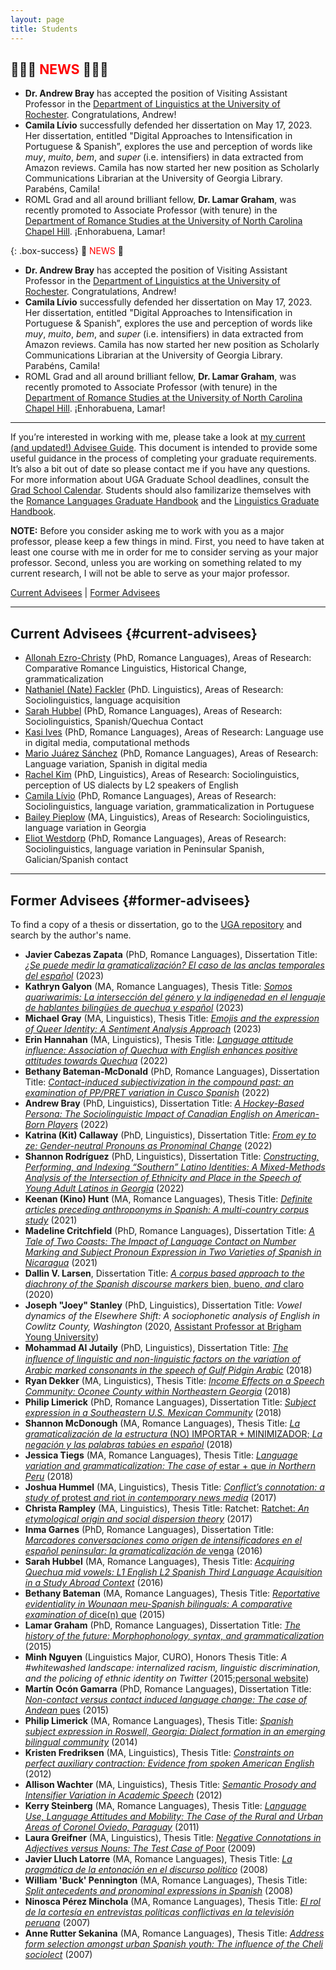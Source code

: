 ```yaml
---
layout: page
title: Students
---
```


## 📢📢📢 <span style="color:red">NEWS</span> 📢📢📢
- **Dr. Andrew Bray** has accepted the position of Visiting Assistant Professor in the [Department of Linguistics at the University of Rochester](http://www.sas.rochester.edu/lin/). Congratulations, Andrew!
- **Camila Lívio** successfully defended her dissertation on May 17, 2023. Her dissertation, entitled "Digital Approaches to Intensification in Portuguese & Spanish”, explores the use and perception of words like *muy*, *muito*, *bem*, and *super* (i.e. intensifiers) in data extracted from Amazon reviews. Camila has now started her new position as Scholarly Communications Librarian at the University of Georgia Library. Parabéns, Camila!
- ROML Grad and all around brilliant fellow, **Dr. Lamar Graham**, was recently promoted to Associate Professor (with tenure) in the [Department of Romance Studies at the University of North Carolina Chapel Hill](https://sites.google.com/site/lamaragrahamphd). ¡Enhorabuena, Lamar!

{: .box-success}
📢 <span style="color:red">NEWS</span> 📢
- **Dr. Andrew Bray** has accepted the position of Visiting Assistant Professor in the [Department of Linguistics at the University of Rochester](http://www.sas.rochester.edu/lin/). Congratulations, Andrew!
- **Camila Lívio** successfully defended her dissertation on May 17, 2023. Her dissertation, entitled "Digital Approaches to Intensification in Portuguese & Spanish”, explores the use and perception of words like *muy*, *muito*, *bem*, and *super* (i.e. intensifiers) in data extracted from Amazon reviews. Camila has now started her new position as Scholarly Communications Librarian at the University of Georgia Library. Parabéns, Camila!
- ROML Grad and all around brilliant fellow, **Dr. Lamar Graham**, was recently promoted to Associate Professor (with tenure) in the [Department of Romance Studies at the University of North Carolina Chapel Hill](https://sites.google.com/site/lamaragrahamphd). ¡Enhorabuena, Lamar!

***

If you’re interested in working with me, please take a look at [my current (and updated!) Advisee Guide](AdviseeGuide.md). This document is intended to provide some useful guidance in the process of completing your graduate requirements. It’s also a bit out of date so please contact me if you have any questions. For more information about UGA Graduate School deadlines, consult the [Grad School Calendar](http://grad.uga.edu/index.php/current-students/important-dates-deadlines/). Students should also familizarize themselves with the [Romance Languages Graduate Handbook](http://rom.uga.edu/graduate-handbook) and the [Linguistics Graduate Handbook](https://ling.franklin.uga.edu/sites/default/files/inline-files/Graduate%20Handbook%20Revised%20July%202019.pdf).

**NOTE:** Before you consider asking me to work with you as a major professor, please keep a few things in mind. First, you need to have taken at least one course with me in order for me to consider serving as your major professor. Second, unless you are working on something related to my current research, I will not be able to serve as your major professor.

[Current Advisees](#current-advisees) | [Former Advisees](#former-advisees)

----

## Current Advisees {#current-advisees}

- [Allonah Ezro-Christy](https://rom.uga.edu/directory/people/allonah-ezro-christy) (PhD, Romance Languages), Areas of Research: Comparative Romance Linguistics, Historical Change, grammaticalization
- [Nathaniel (Nate) Fackler](https://www.linguistics.uga.edu/directory/people/nathaniel-fackler) (PhD. Linguistics), Areas of Research: Sociolinguistics, language acquisition
- [Sarah Hubbel](https://www.rom.uga.edu/directory/people/sarah-bigger) (PhD, Romance Languages), Areas of Research: Sociolinguistics, Spanish/Quechua Contact
- [Kasi Ives](https://ung.edu/modern-languages/faculty-staff-bio/kasi-ives.php) (PhD, Romance Languages), Areas of Research: Language use in digital media, computational methods
- [Mario Juárez Sánchez](https://rom.uga.edu/directory/people/mario-juarez-sanchez) (PhD, Romance Languages), Areas of Research: Language variation, Spanish in digital media
- [Rachel Kim](http://www.linguistics.uga.edu/directory/people/dot-eum-kim) (PhD, Linguistics), Areas of Research: Sociolinguistics, perception of US dialects by L2 speakers of English
- [Camila Lívio](https://rom.uga.edu/directory/people/camila-livio-emidio) (PhD, Romance Languages), Areas of Research: Sociolinguistics, language variation, grammaticalization in Portuguese
- [Bailey Pieplow](https://www.linguistics.uga.edu/directory/people/bailey-e-pieplow) (MA, Linguistics), Areas of Research: Sociolinguistics, language variation in Georgia
- [Eliot Westdorp](https://rom.uga.edu/directory/people/eliot-westdorp) (PhD, Romance Languages), Areas of Research: Sociolinguistics, language variation in Peninsular Spanish, Galician/Spanish contact

----

## Former Advisees {#former-advisees}
To find a copy of a thesis or dissertation, go to the [UGA repository](https://www.libs.uga.edu/etd) and search by the author's name.

- **Javier Cabezas Zapata** (PhD, Romance Languages), Dissertation Title: [*¿Se puede medir la gramaticalización? El caso de las anclas temporales del español*](https://esploro.libs.uga.edu/esploro/outputs/9949559226702959) (2023)
- **Kathryn Galyon** (MA, Romance Languages), Thesis Title: [*Somos quariwarimis: La intersección del género y la indigenedad en el lenguaje de hablantes bilingües de quechua y español*](https://esploro.libs.uga.edu/esploro/outputs/9949558824402959) (2023)
- **Michael Gray** (MA, Linguistics), Thesis Title: [*Emojis and the expression of Queer Identity: A Sentiment Analysis Approach*](https://esploro.libs.uga.edu/esploro/outputs/9949559124702959) (2023)
- **Erin Hannahan** (MA, Linguistics), Thesis Title: [*Language attitude influence: Association of Quechua with English enhances positive attitudes towards Quechua*](https://esploro.libs.uga.edu/esploro/outputs/9949467825102959) (2022)
- **Bethany Bateman-McDonald** (PhD, Romance Languages), Dissertation Title: [*Contact-induced subjectivization in the compound past: an examination of PP/PRET variation in Cusco Spanish*](https://esploro.libs.uga.edu/esploro/outputs/9949450328402959) (2022)
- **Andrew Bray** (PhD, Linguistics), Dissertation Title: [*A Hockey-Based Persona: The Sociolinguistic Impact of Canadian English on American-Born Players*](https://esploro.libs.uga.edu/esploro/outputs/9949450930502959) (2022)
- **Katrina (Kit) Callaway** (PhD, Linguistics), Dissertation Title: [*From ey to ze: Gender-neutral Pronouns as Pronominal Change*](https://esploro.libs.uga.edu/esploro/outputs/9949450930002959) (2022)
- **Shannon Rodríguez** (PhD, Linguistics), Dissertation Title: [*Constructing, Performing, and Indexing “Southern” Latino Identities: A Mixed-Methods Analysis of the Intersection of Ethnicity and Place in the Speech of Young Adult Latinos in Georgia*](https://esploro.libs.uga.edu/esploro/outputs/9949450526102959) (2022)
- **Keenan (Kino) Hunt** (MA, Romance Languages), Thesis Title: [*Definite articles preceding anthroponyms in Spanish: A multi-country corpus study*](https://esploro.libs.uga.edu/esploro/outputs/9949420530302959) (2021)
- **Madeline Critchfield** (PhD, Romance Languages), Dissertation Title: [*A Tale of Two Coasts: The Impact of Language Contact on Number Marking and Subject Pronoun Expression in Two Varieties of Spanish in Nicaragua*](https://esploro.libs.uga.edu/esploro/outputs/9949390662302959) (2021)
- **Dallin V. Larsen**, Dissertation Title: [*A corpus based approach to the diachrony of the Spanish discourse markers* bien, bueno, *and* claro](https://esploro.libs.uga.edu/esploro/outputs/9949365848702959) (2020)
- **Joseph "Joey" Stanley** (PhD, Linguistics), Dissertation Title: *Vowel dynamics of the Elsewhere Shift: A sociophonetic analysis of English in Cowlitz County, Washington* (2020, [Assistant Professor at Brigham Young University](http://joeystanley.com/))
- **Mohammad Al Jutaily** (PhD, Linguistics), Dissertation Title: [*The inﬂuence of linguistic and non-linguistic factors on the variation of Arabic marked consonants in the speech of Gulf Pidgin Arabic*](https://esploro.libs.uga.edu/esploro/outputs/9949332929202959) (2018)
- **Ryan Dekker** (MA, Linguistics), Thesis Title: [*Income Effects on a Speech Community: Oconee County within Northeastern Georgia*](https://esploro.libs.uga.edu/esploro/outputs/9949334443902959) (2018)
- **Philip Limerick** (PhD, Romance Languages), Dissertation Title: [*Subject expression in a Southeastern U.S. Mexican Community*](https://esploro.libs.uga.edu/esploro/outputs/9949333692302959) (2018)
- **Shannon McDonough** (MA, Romance Languages), Thesis Title: [*La gramaticalización de la estructura* (NO) IMPORTAR + MINIMIZADOR; *La negación y las palabras tabúes en español*](https://getd.libs.uga.edu/pdfs/mcdonough_shannon_r_201808_ma.pdf) (2018)
- **Jessica Tiegs** (MA, Romance Languages), Thesis Title: [*Language variation and grammaticalization: The case of* estar + que *in Northern Peru*](https://esploro.libs.uga.edu/esploro/outputs/9949333911802959) (2018)
- **Joshua Hummel** (MA, Linguistics), Thesis Title: [*Conflict’s connotation: a study of* protest *and* riot *in contemporary news media*](https://esploro.libs.uga.edu/esploro/outputs/9949334749302959) (2017)
- **Christa Rampley** (MA, Linguistics), Thesis Title: Ratchet: [Ratchet: *An etymological origin and social dispersion theory*](https://esploro.libs.uga.edu/esploro/outputs/9949334000102959) (2017)
- **Inma Garnes** (PhD, Romance Languages), Dissertation Title: [*Marcadores conversaciones como origen de intensificadores en el español peninsular: la gramaticalización de* venga](https://esploro.libs.uga.edu/esploro/outputs/9949334560402959) (2016)
- **Sarah Hubbel** (MA, Romance Languages), Thesis Title: [*Acquiring Quechua mid vowels: L1 English L2 Spanish Third Language Acquisition in a Study Abroad Context*](https://esploro.libs.uga.edu/esploro/outputs/9949334593802959) (2016)
- **Bethany Bateman** (MA, Romance Languages), Thesis Title: [*Reportative evidentiality in Wounaan meu-Spanish bilinguals: A comparative examination of* dice(n) que](https://esploro.libs.uga.edu/esploro/outputs/9949332947602959) (2015)
- **Lamar Graham** (PhD, Romance Languages), Dissertation Title: [*The history of the future: Morphophonology, syntax, and grammaticalization*](https://esploro.libs.uga.edu/esploro/outputs/doctoral/The-history-of-the-future-morphophonology/9949334617302959?institution=01GALI_UGA) (2015)
- **Minh Nguyen** (Linguistics Major, CURO), Honors Thesis Title: *A #whitewashed landscape: internalized racism, linguistic discrimination, and the policing of ethnic identity on Twitter* (2015;[personal website](https://naomeeminhnguyen.com/))
- **Martín Ocón Gamarra** (PhD, Romance Languages), Dissertation Title: [*Non-contact versus contact induced language change: The case of Andean* pues](https://esploro.libs.uga.edu/esploro/outputs/9949333203902959) (2015)
- **Philip Limerick** (MA, Romance Languages), Thesis Title: [*Spanish subject expression in Roswell, Georgia: Dialect formation in an emerging bilingual community*](https://esploro.libs.uga.edu/esploro/outputs/9949333932702959) (2014)
- **Kristen Fredriksen** (MA, Linguistics), Thesis Title: [*Constraints on perfect auxiliary contraction: Evidence from spoken American English*](https://getd.libs.uga.edu/pdfs/fredriksen_kristen_m_201205_ma.pdf) (2012)
- **Allison Wachter** (MA, Linguistics), Thesis Title: [*Semantic Prosody and Intensifier Variation in Academic Speech*](https://hdl.handle.net/10724/38067) (2012)
- **Kerry Steinberg** (MA, Romance Languages), Thesis Title: [*Language Use, Language Attitudes and Mobility: The Case of the Rural and Urban Areas of Coronel Oviedo, Paraguay*](https://esploro.libs.uga.edu/esploro/outputs/9949334005602959) (2011)
- **Laura Greifner** (MA, Linguistics), Thesis Title: [*Negative Connotations in Adjectives versus Nouns: The Test Case of* Poor](https://esploro.libs.uga.edu/esploro/outputs/9949334606202959) (2009)
- **Javier Lluch Latorre** (MA, Romance Languages), Thesis Title: [*La pragmática de la entonación en el discurso político*](https://esploro.libs.uga.edu/esploro/outputs/9949333433102959) (2008)
- **William 'Buck' Pennington** (MA, Romance Languages), Thesis Title: [*Split antecedents and pronominal expressions in Spanish*](https://esploro.libs.uga.edu/esploro/outputs/9949333697002959) (2008)
- **Ninosca Pérez Minchola** (MA, Romance Languages), Thesis Title: [*El rol de la cortesía en entrevistas políticas conflictivas en la televisión peruana*](https://esploro.libs.uga.edu/esploro/outputs/9949333934802959) (2007)
- **Anne Rutter Sekanina** (MA, Romance Languages), Thesis Title: [*Address form selection amongst urban Spanish youth: The influence of the Cheli sociolect*](https://esploro.libs.uga.edu/esploro/outputs/9949334144902959) (2007)
